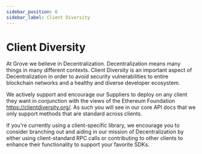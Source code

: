 ```yaml
---
sidebar_position: 6
sidebar_label: Client Diversity
---
```


# Client Diversity

At Grove we believe in Decentralization. Decentralization means many things in many different contexts. Client Diversity is an important aspect of Decentralization in order to avoid security vulnerabilities to entire blockchain networks and a healthy and diverse developer ecosystem.

We actively support and encourage our Suppliers to deploy on any client they want in conjunction with the views of the Ethereum Foundation https://clientdiversity.org/. As such you will see in our core API docs that we only support methods that are standard across clients.

If you're currently using a client-specific library, we encourage you to consider branching out and aiding in our mission of Decentralization by either using client-standard RPC calls or contributing to other clients to enhance their functionality to support your favorite SDKs.
